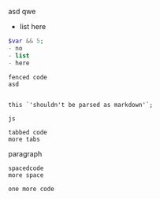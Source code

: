 asd qwe
- list here
```php
$var && 5;
- no
- list
- here
```

~~~~~~~~~~~~~~
fenced code
asd
~~~~~~~~~~~~~~

<code>
this `'shouldn't be parsed as markdown'`;
</code>

~~~~~~~~~~~~~~js
js
~~~~~~~~~~~~~~

	tabbed code
	more tabs
paragraph

    spacedcode
    more space

    one more code